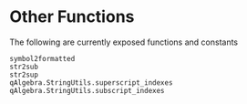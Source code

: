 # Other Functions

The following are currently exposed functions and constants 

```@docs
symbol2formatted
str2sub
str2sup
qAlgebra.StringUtils.superscript_indexes
qAlgebra.StringUtils.subscript_indexes
```